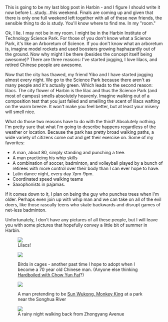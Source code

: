 <!-- layout: post
categories: 
- travel
- china
title: The Final Stretch
date: 2012-05-26
-->
This is going to be my last blog post in Harbin - and I figure I should write it now before I...study...this weekend. Finals are coming up and given that there is only one full weekend left together with all of these new friends, the sensible thing to do is study. You'll know where to find me. In my "room."

Ok, I lie. I may not be in my room. I might be in the Harbin Institute of Technology Science Park. For those of you don't know what a Science Park, it's like an Arboretum of Science. If you don't know what an arboretum is, imagine model rockets and used boosters growing haphazardly out of the ground. Now why might I be there (besides the concept itself being awesome)? There are three reasons: I've started jogging, I love lilacs, and retired Chinese people are awesome.
<!-- more -->
Now that the city has thawed, my friend Yibo and I have started jogging almost every night. We go to the Science Park because there aren't as many people and it's actually green. Which leads to the second reason: lilacs. The city flower of Harbin is the lilac and thus the Science Park (and most of campus) smells absolutely heavenly. Imagine walking out of a composition test that you just failed and smelling the scent of lilacs wafting on the warm breeze. It won't make you feel better, but at least your misery will smell nice.

What do those two reasons have to do with the third? Absolutely nothing. I'm pretty sure that what I'm going to describe happens regardless of the weather or location. Because the park has pretty broad walking paths, a wide variety of citizens come out and get their exercise on. Some of my favorites:

* A man, about 80, simply standing and punching a tree.
* A man practicing his whip skills
* A combination of soccer, badminton, and volleyball played by a bunch of retirees with more control over their body than I can ever hope to have.
* Latin dance night, every day 7pm-9pm.
* Coordinated speed walking teams
* Saxophonists in pajamas.

If it comes down to it, I plan on being the guy who punches trees when I'm older. Perhaps even join up with whip man and we can take on all of the evil doers, like those rascally teens who skate backwards and disrupt games of net-less badminton.

Unfortunately, I don't have any pictures of all these people, but I will leave you with some pictures that hopefully convey a little bit of summer in Harbin.

<figure>
	<img src="/images/harbin-final1.jpg" />
	<figcaption>
		Lilacs!
	</figcaption>
</figure>
<figure>
	<img src="/images/harbin-final2.jpg" />
	<figcaption>
		<p>
		Birds in cages - another past time I hope to adopt when I become a 70 year old Chinese man. (Anyone else thinking <a href="http://www.youtube.com/watch?v=3wYCh5nxyCI">Hardboiled with Chow Yun Fat</a>?)
		</p>
	</figcaption>
</figure>
<figure>
	<img src="/images/harbin-final3.jpg" />
	<figcaption>
		<p>
		A man pretending to be <a href="http://en.wikipedia.org/wiki/Sun_wukong">Sun Wukong, Monkey King</a> at a park near the Songhua River
		</p>
	</figcaption>
</figure>
<figure>
	<img src="/images/harbin-final4.jpg" />
	<figcaption>
		A rainy night walking back from Zhongyang Avenue
	</figcaption>
</figure>